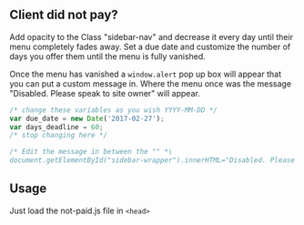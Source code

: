 ## Client did not pay?


Add opacity to the Class "sidebar-nav" and decrease it every day until their menu completely fades away. Set a due date and customize the number of days you offer them until the menu is fully vanished.

Once the menu has vanished a ```window.alert``` pop up box will appear that you can put a custom message in. Where the menu once was the message "Disabled. Please speak to site owner" will appear.


```javascript
/* change these variables as you wish YYYY-MM-DD */
var due_date = new Date('2017-02-27');
var days_deadline = 60;
/* stop changing here */
```

```javascript
/* Edit the message in between the "" *\
document.getElementById("sidebar-wrapper").innerHTML="Disabled. Please speak to site owner";
```

## Usage
Just load the not-paid.js file in ```<head>```
